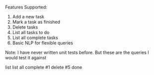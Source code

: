 
Features Supported: 
1. Add a new task
2. Mark a task as finished
3. Delete tasks 
4. List all tasks to do 
5. List all complete tasks 
6. Basic NLP for flexible queries


Note: I have never written unit tests before. But these are the queries I would test it against 

  list 
  list all complete
  #1 delete
  #5 done 
